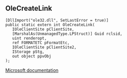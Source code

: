 ## OleCreateLink

```
[DllImport("ole32.dll", SetLastError = true)]
public static extern int OleCreateLink(
   IOleClientSite pClientSite,
   [MarshalAs(UnmanagedType.LPStruct)] Guid rclsid,
   uint renderopt,
   ref FORMATETC pFormatEtc,
   IOleClientSite pClientSite2,
   IStorage pStg,
   out object ppvObj
);
```

[Microsoft documentation](https://docs.microsoft.com/en-us/windows/win32/api/ole2/nf-ole2-olecreatelink)
